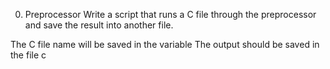 0. Preprocessor Write a script that runs a C file through the preprocessor and save the result into another file.

The C file name will be saved in the variable 
The output should be saved in the file c
